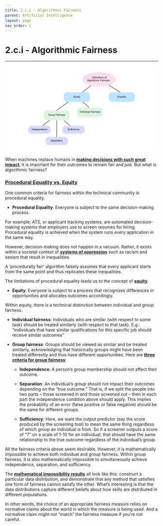 ```yaml
---
title: 2.c.i - Algorithmic Fairness
parent: Artificial Intelligence
layout: page
nav_order: 1
---
```


# 2.c.i - Algorithmic Fairness

* * *

![Definitions of Algorithmic Fairness](../../../assets/images/definitions-of-algorithmic-fairness.png)

When machines replace humans in [**making decisions with such great impact**](javascript:openPanel('high-impact-applications')), it is important for their outcomes to remain fair and just. But what is algorithmic fairness?

### <u> Procedural Equality vs. Equity </u>
One common criteria for fairness within the technical community is procedural equality.

- **Procedural Equality**: Everyone is subject to the same decision-making process. 

For example, ATS, or applicant tracking systems, are automated decision-making systems that employers use to screen resumes for hiring. Procedural equality is achieved when the system runs every application in the same way.

However, decision-making does not happen in a vacuum. Rather, it exists within a societal context of [**systems of oppression**](javascript:openPanel('systems-of-oppression')) such as racism and sexism that result in inequalities. 

A ‘procedurally fair’ algorithm falsely assumes that every applicant starts from the same point and thus replicates these inequalities.

The limitations of procedural equality leads us to the concept of [**equity**](javascript:openPanel('equity-equality')).

- **Equity**: Everyone is subject to a process that recognizes differences in opportunities and allocates outcomes accordingly. 

Within equity, there is a technical distinction between individual and group fairness. 

- **Individual fairness**: Individuals who are similar (with respect to some task) should be treated similarly (with respect to that task). E.g.: “individuals that have similar qualifications for this specific job should receive similar outcomes”

- **Group fairness**: Groups should be viewed as similar and be treated similarly, acknowledging that historically groups might have been treated differently and thus have different opportunities. 
Here are [**three criteria for group fairness**](javascript:openPanel('group-fairness')):

    - **Independence**: A person’s group membership should not affect their outcome. 

    - **Separation**: An individual’s group should not impact their outcomes depending on the “true outcome.”  That is, if we split the people into two parts – those screened in and those screened out –  then in each part the independence condition above should apply. This implies the probability of an error (false positive or false negative) should be the same for different groups. 

    - **Sufficiency**: Here, we want the output predictor (say the score produced by the screening tool) to mean the same thing regardless of which group an individual is from. So if a screener outputs a score of “7” on a scale of 1-10 for an individual, that should have the same relationship to the true outcome regardless of the individual’s group. 

All the fairness criteria above seem desirable. However, it is mathematically impossible to achieve both individual and group fairness. Within group fairness, it is also mathematically impossible to simultaneously achieve independence, separation, and sufficiency. 

The [**mathematical impossibility results**](javascript:openPanel('impossibility-of-fairness')) all look like this: construct a particular data distribution, and demonstrate that any method that satisfies one form of fairness cannot satisfy the other. What’s interesting is that the data distributions capture different beliefs about how skills are distributed in different populations.

In other words, the choice of an appropriate fairness measure relies on normative claims about the world in which the measure is being used. And a normative claim might not “match” the fairness measure if you’re not careful. 
